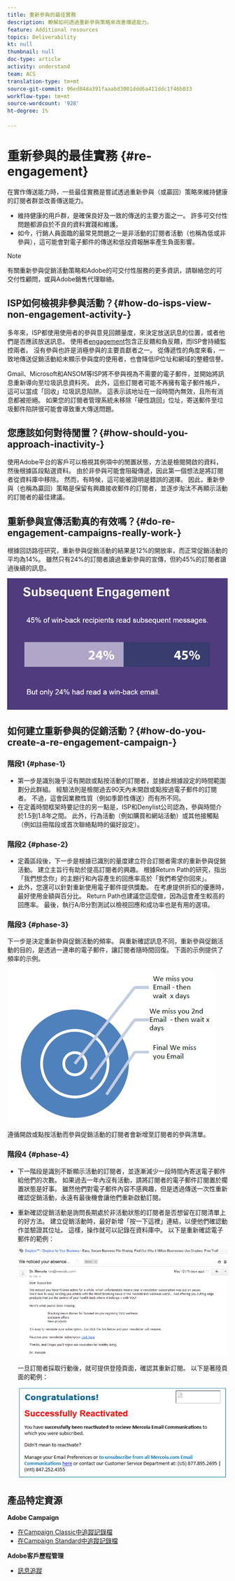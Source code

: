```yaml
---
title: 重新參與的最佳實務
description: 瞭解如何透過重新參與策略來改善傳遞能力。
feature: Additional resources
topics: Deliverability
kt: null
thumbnail: null
doc-type: article
activity: understand
team: ACS
translation-type: tm+mt
source-git-commit: 96ed84da391faaabd3001ddd6a411ddc1f46b033
workflow-type: tm+mt
source-wordcount: '928'
ht-degree: 1%

---
```



# 重新參與的最佳實務 {#re-engagement}

在實作傳送能力時，一些最佳實務是嘗試透過重新參與（或贏回）策略來維持健康的訂閱者群並改善傳送能力。

* 維持健康的用戶群，是確保良好及一致的傳送的主要方面之一。 許多可交付性問題都源自於不良的資料實踐和維護。
* 如今，行銷人員面臨的最常見問題之一是非活動的訂閱者活動（也稱為低或非參與），這可能會對電子郵件的傳送和低投資報酬率產生負面影響。

>[!NOTE]
>
>有關重新參與促銷活動策略和Adobe的可交付性服務的更多資訊，請聯絡您的可交付性顧問，或與Adobe銷售代理聯絡。

## ISP如何檢視非參與活動？{#how-do-isps-view-non-engagement-activity-}

多年來，ISP都使用使用者的參與意見回饋量度，來決定放送訊息的位置，或者他們是否應該放送訊息。 使用者[engagement](/help/engagement.md)包含正反饋和負反饋，而ISP會持續監控兩者。 沒有參與也許是消極參與的主要貢獻者之一。 從傳遞性的角度來看，一致地傳送促銷活動給未顯示參與度的使用者，也會降低IP位址和網域的整體信譽。

Gmail、Microsoft和ANSOM等ISP將不參與視為不需要的電子郵件，並開始將訊息重新導向至垃圾訊息資料夾。 此外，這些訂閱者可能不再擁有電子郵件帳戶，這可以當成「回收」垃圾訊息陷阱。 這表示該地址在一段時間內無效，且所有消息都被拒絕。 如果您的訂閱者管理系統未移除「硬性跳回」位址，寄送郵件至垃圾郵件陷阱很可能會導致重大傳送問題。

## 您應該如何對待閒置？{#how-should-you-approach-inactivity-}

使用Adobe平台的客戶可以檢視其例項中的閒置狀態，方法是檢閱開啟的資料，然後根據區段點選資料。 由於非參與可能會阻礙傳遞，因此第一個想法是將訂閱者從資料庫中移除。 然而，有時候，這可能被證明是錯誤的選擇。 因此，重新參與（也稱為贏回）策略是保留有興趣接收郵件的訂閱者，並逐步淘汰不再顯示活動的訂閱者的最佳建議。

## 重新參與宣傳活動真的有效嗎？{#do-re-engagement-campaigns-really-work-}

根據回訪路徑研究，重新參與促銷活動的結果是12%的開放率，而正常促銷活動的平均為14%。 雖然只有24%的訂閱者讀過重新參與的宣傳，但約45%的訂閱者讀過後續的訊息。

![](../../help/assets/deliverability_implementation_1.png)

## 如何建立重新參與的促銷活動？{#how-do-you-create-a-re-engagement-campaign-}

### 階段1 {#phase-1}

* 第一步是識別幾乎沒有開啟或點按活動的訂閱者，並據此根據設定的時間範圍劃分此群組。 經驗法則是檢閱過去90天內未開啟或點按過電子郵件的訂閱者。 不過，這會因業務性質（例如季節性傳送）而有所不同。
* 在定義時間框架時要記住的另一點是，ISP和Denylist公司認為，參與時間介於1.5到1.8年之間。 此外，行為活動（例如購買和網站活動）或其他接觸點（例如註冊階段或首次聯絡點時的偏好設定）。

### 階段2 {#phase-2}

* 定義區段後，下一步是根據已識別的量度建立符合訂閱者需求的重新參與促銷活動。 建立主旨行有助於提高訂閱者的興趣。 根據Return Path的研究，指出「我們想念你」的主題行和內容產生的回應率高於「我們希望你回來」。
* 此外，您還可以針對重新使用電子郵件提供獎勵。 在考慮提供折扣的優惠時，最好使用金額與百分比。 Return Path也建議您這麼做，因為這會產生較高的回應率。 最後，執行A/B分割測試以檢視回應和成功率也是有用的選項。

### 階段3 {#phase-3}

下一步是決定重新參與促銷活動的頻率。 與重新確認訊息不同，重新參與促銷活動的目的，是透過一連串的電子郵件，讓訂閱者隨時間回復。 下面的示例提供了頻率的示例。

![](../../help/assets/deliverability_implementation_2.png)

遵循開啟或點按活動而參與促銷活動的訂閱者會新增至訂閱者的參與清單。

### 階段4 {#phase-4}

* 下一階段是識別不斷顯示活動的訂閱者，並逐漸減少一段時間內寄送電子郵件給他們的次數。 如果過去一年內沒有活動，請將訂閱者的電子郵件訂閱置於擱置狀態是好事。 雖然他們對電子郵件內容不感興趣，但是透過傳送一次性重新確認促銷活動，永遠有最後機會讓他們重新啟動訂閱。
* 重新確認促銷活動是詢問長期處於非活動狀態的訂閱者是否想留在訂閱清單上的好方法。 建立促銷活動時，最好新增「按一下這裡」連結，以便他們確認動作並驗證其位址。 這樣，操作就可以記錄在資料庫中。 以下是重新確認電子郵件的範例：

   ![](../../help/assets/deliverability_implementation_3.png)

   一旦訂閱者採取行動後，就可提供登陸頁面，確認其重新訂閱。 以下是著陸頁面的範例：

   ![](../../help/assets/deliverability_implementation_4.png)

## 產品特定資源

**Adobe Campaign**

* [在Campaign Classic中追蹤記錄檔](https://experienceleague.adobe.com/docs/campaign-classic/using/sending-messages/monitoring-deliveries/delivery-dashboard.html#tracking-logs)
* [在Campaign Standard中追蹤記錄檔](https://experienceleague.adobe.com/docs/campaign-standard/using/testing-and-sending/sending-and-tracking-messages/tracking-messages.html#tracking-logs)

**Adobe客戶歷程管理**

* [訊息追蹤](https://experienceleague.adobe.com/docs/customer-journey-management/using/reporting/message-tracking.html)